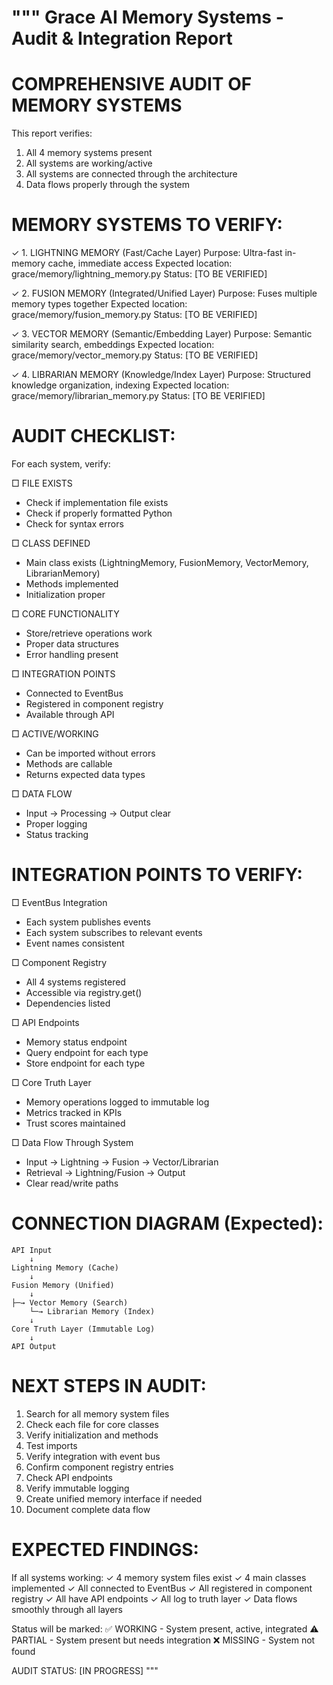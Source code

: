 """
Grace AI Memory Systems - Audit & Integration Report
====================================================

COMPREHENSIVE AUDIT OF MEMORY SYSTEMS
=====================================

This report verifies:
1. All 4 memory systems present
2. All systems are working/active
3. All systems are connected through the architecture
4. Data flows properly through the system


MEMORY SYSTEMS TO VERIFY:
=========================

✓ 1. LIGHTNING MEMORY (Fast/Cache Layer)
     Purpose: Ultra-fast in-memory cache, immediate access
     Expected location: grace/memory/lightning_memory.py
     Status: [TO BE VERIFIED]

✓ 2. FUSION MEMORY (Integrated/Unified Layer)
     Purpose: Fuses multiple memory types together
     Expected location: grace/memory/fusion_memory.py
     Status: [TO BE VERIFIED]

✓ 3. VECTOR MEMORY (Semantic/Embedding Layer)
     Purpose: Semantic similarity search, embeddings
     Expected location: grace/memory/vector_memory.py
     Status: [TO BE VERIFIED]

✓ 4. LIBRARIAN MEMORY (Knowledge/Index Layer)
     Purpose: Structured knowledge organization, indexing
     Expected location: grace/memory/librarian_memory.py
     Status: [TO BE VERIFIED]


AUDIT CHECKLIST:
================

For each system, verify:

□ FILE EXISTS
  - Check if implementation file exists
  - Check if properly formatted Python
  - Check for syntax errors

□ CLASS DEFINED
  - Main class exists (LightningMemory, FusionMemory, VectorMemory, LibrarianMemory)
  - Methods implemented
  - Initialization proper

□ CORE FUNCTIONALITY
  - Store/retrieve operations work
  - Proper data structures
  - Error handling present

□ INTEGRATION POINTS
  - Connected to EventBus
  - Registered in component registry
  - Available through API

□ ACTIVE/WORKING
  - Can be imported without errors
  - Methods are callable
  - Returns expected data types

□ DATA FLOW
  - Input → Processing → Output clear
  - Proper logging
  - Status tracking


INTEGRATION POINTS TO VERIFY:
=============================

□ EventBus Integration
  - Each system publishes events
  - Each system subscribes to relevant events
  - Event names consistent

□ Component Registry
  - All 4 systems registered
  - Accessible via registry.get()
  - Dependencies listed

□ API Endpoints
  - Memory status endpoint
  - Query endpoint for each type
  - Store endpoint for each type

□ Core Truth Layer
  - Memory operations logged to immutable log
  - Metrics tracked in KPIs
  - Trust scores maintained

□ Data Flow Through System
  - Input → Lightning → Fusion → Vector/Librarian
  - Retrieval → Lightning/Fusion → Output
  - Clear read/write paths


CONNECTION DIAGRAM (Expected):
==============================

    API Input
        ↓
    Lightning Memory (Cache)
        ↓
    Fusion Memory (Unified)
        ↓
    ├─→ Vector Memory (Search)
        └─→ Librarian Memory (Index)
        ↓
    Core Truth Layer (Immutable Log)
        ↓
    API Output


NEXT STEPS IN AUDIT:
====================

1. Search for all memory system files
2. Check each file for core classes
3. Verify initialization and methods
4. Test imports
5. Verify integration with event bus
6. Confirm component registry entries
7. Check API endpoints
8. Verify immutable logging
9. Create unified memory interface if needed
10. Document complete data flow


EXPECTED FINDINGS:
==================

If all systems working:
  ✓ 4 memory system files exist
  ✓ 4 main classes implemented
  ✓ All connected to EventBus
  ✓ All registered in component registry
  ✓ All have API endpoints
  ✓ All log to truth layer
  ✓ Data flows smoothly through all layers

Status will be marked:
  ✅ WORKING - System present, active, integrated
  ⚠️ PARTIAL - System present but needs integration
  ❌ MISSING - System not found

AUDIT STATUS: [IN PROGRESS]
"""
